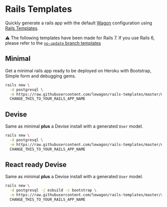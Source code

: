 # Rails Templates

Quickly generate a rails app with the default [Wagon](https://www.lewagon.com) configuration
using [Rails Templates](http://guides.rubyonrails.org/rails_application_templates.html).

⚠️ The following templates have been made for Rails 7. If you use Rails 6, please refer to the [`no-update` branch templates](https://github.com/lewagon/rails-templates/tree/no-update)

## Minimal

Get a minimal rails app ready to be deployed on Heroku with Bootstrap, Simple form and debugging gems.

```bash
rails new \
  -d postgresql \
  -m https://raw.githubusercontent.com/lewagon/rails-templates/master/minimal.rb \
  CHANGE_THIS_TO_YOUR_RAILS_APP_NAME
```

## Devise

Same as minimal **plus** a Devise install with a generated `User` model.

```bash
rails new \
  -d postgresql \
  -m https://raw.githubusercontent.com/lewagon/rails-templates/master/devise.rb \
  CHANGE_THIS_TO_YOUR_RAILS_APP_NAME
```

## React ready Devise

Same as minimal **plus** a Devise install with a generated `User` model.

```bash
rails new \
  -d postgresql -j esbuild -c bootstrap \
  -m https://raw.githubusercontent.com/lewagon/rails-templates/master/react_ready_devise.rb \
  CHANGE_THIS_TO_YOUR_RAILS_APP_NAME
```

